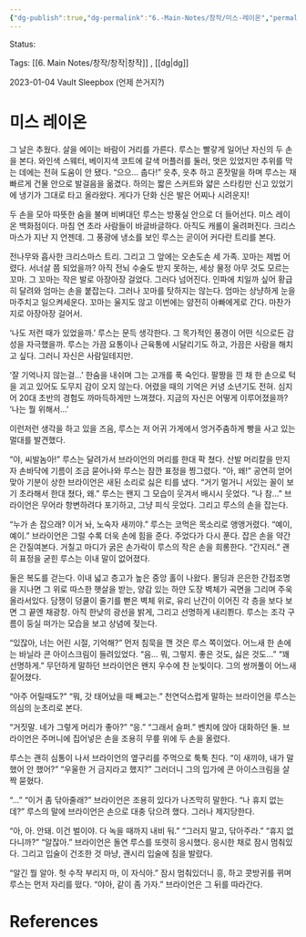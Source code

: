 ```yaml
---
{"dg-publish":true,"dg-permalink":"6.-Main-Notes/창작/미스-레이온","permalink":"/6.-Main-Notes/창작/미스-레이온/"}
---
```


Status: 

Tags: [[6. Main Notes/창작/창작\|창작]] , [[dg\|dg]] 

2023-01-04 Vault Sleepbox (언제 쓴거지?)
# 미스 레이온
그 날은 추웠다. 살을 에이는 바람이 거리를 가른다. 루스는 빨갛게 일어난 자신의 두 손을 본다. 와인색 스웨터, 베이지색 코트에 갈색 머플러를 둘러, 멋은 있었지만 추위를 막는 데에는 전혀 도움이 안 됐다.
“으으… 춥다!”
읏추, 읏추 하고 혼잣말을 하며 루스는 재빠르게 건물 안으로 발걸음을 옮겼다. 하의는 짧은 스커트와 얇은 스타킹만 신고 있었기에 냉기가 그대로 타고 올라왔다. 게다가 단화 신은 발은 어찌나 시려운지!

두 손을 모아 따뜻한 숨을 불며 비벼대던 루스는 방풍실 안으로 더 들어선다. 미스 레이온 백화점이다. 마침 연 초라 사람들이 바글바글하다. 아직도 캐롤이 울려퍼진다. 크리스마스가 지난 지 언젠데. 그 풍광에 냉소를 보인 루스는 곧이어 커다란 트리를 본다.

전나무와 흡사한 크리스마스 트리. 그리고 그 앞에는 오손도손 세 가족. 꼬마는 제법 어렸다. 서너살 쯤 되었을까? 아직 전뇌 수술도 받지 못하는, 세상 물정 아무 것도 모르는 꼬마. 그 꼬마는 작은 발로 아장아장 걸었다. 그러다 넘어진다. 인파에 치일까 싶어 황급히 달려와 엄마는 손을 붙잡는다. 그러나 꼬마를 탓하지는 않는다. 엄마는 상냥하게 눈을 마주치고 일으켜세운다. 꼬마는 울지도 않고 이번에는 얌전히 아빠에게로 간다. 마찬가지로 아장아장 걸어서.

‘나도 저런 때가 있었을까.’
루스는 문득 생각한다. 그 목가적인 풍경이 어떤 식으로든 감성을 자극했을까. 루스는 가끔 요통이나 근육통에 시달리기도 하고, 가끔은 사람을 해치고 싶다. 그러니 자신은 사람일테지만.

‘잘 기억나지 않는걸…’
한숨을 내쉬며 그는 고개를 푹 숙인다. 팔짱을 낀 채 한 손으로 턱을 괴고 있어도 도무지 감이 오지 않는다. 어렸을 때의 기억은 커녕 소년기도 전혀. 심지어 20대 초반의 경험도 까마득하게만 느껴졌다. 지금의 자신은 어떻게 이루어졌을까?
‘나는 뭘 위해서…’

이런저런 생각을 하고 있을 즈음, 루스는 저 어귀 가게에서 엉거주춤하게 빵을 사고 있는 멀대를 발견했다.

“야, 씨발놈아!”
루스는 달려가서 브라이언의 머리를 한대 팍 쳤다. 산발 머리칼을 만지자 손바닥에 기름이 조금 묻어나와 루스는 잠깐 표정을 찡그렸다.
“아, 왜!”
공연히 얻어맞아 기분이 상한 브라이언은 새된 소리로 싫은 티를 냈다.
“거기 멀거니 서있는 꼴이 보기 초라해서 한대 쳤다, 왜.”
루스는 왠지 그 모습이 웃겨서 배시시 웃었다.
“나 참…”
브라이언은 무어라 항변하려다 포기하고, 그냥 피식 웃었다. 그리고 루스의 손을 잡는다.

“누가 손 잡으래? 이거 놔, 노숙자 새끼야.”
루스는 코먹은 목소리로 앵앵거렸다.
“예이, 예이.”
브라이언은 그럴 수록 더욱 손에 힘을 준다. 주었다가 다시 푼다. 잡은 손을 약간은 간질여본다. 거칠고 마디가 굵은 손가락이 루스의 작은 손을 희롱한다.
“간지러.”
괜히 표정을 굳힌 루스는 이내 말이 없어졌다.

둘은 복도를 걷는다. 이내 넓고 층고가 높은 중앙 홀이 나왔다. 몰딩과 은은한 간접조명을 지나면 그 위로 따스한 햇살을 받는, 양감 있는 하얀 도장 벽체가 곡면을 그리며  주욱 올라서있다. 담쟁이 덩쿨이 줄기를 뻗은 벽체 위로, 유리 난간이 이어진 각 층을 보다 보면 그 끝엔 채광창. 아직 한낮의 광선을 밝게, 그리고 선명하게 내리쬔다. 루스는 조각 구름이 둥실 떠가는 모습을 보고 상념에 젖는다.

“있잖아, 너는 어린 시절, 기억해?”
먼저 침묵을 깬 것은 루스 쪽이었다. 어느새 한 손에는 바닐라 콘 아이스크림이 들려있었다.
“음… 뭐, 그렇지. 좋은 것도, 싫은 것도…”
“꽤 선명하게.”
무던하게 말하던 브라이언은 왠지 우수에 찬 눈빛이다. 그의 쌍꺼풀이 어느새 짙어졌다.

“아주 어릴때도?”
“뭐, 갓 태어났을 때 빼고는.”
천연덕스럽게 말하는 브라이언을 루스는 의심의 눈초리로 본다.

“거짓말. 네가 그렇게 머리가 좋아?”
“응.”
“그래서 슬퍼.”
벤치에 앉아 대화하던 둘. 브라이언은 주머니에 집어넣은 손을 조용히 무릎 위에 두 손을 올렸다.

루스는 괜히 심통이 나서 브라이언의 옆구리를 주먹으로 툭툭 친다.
“이 새끼야, 내가 말 했어 안 했어?”
“우울한 거 금지라고 했지?”
그러더니 그의 입가에 콘 아이스크림을 살짝 묻혔다.

“…”
“이거 좀 닦아줄래?”
브라이언은 조용히 있다가 나즈막히 말한다.
“나 휴지 없는데?”
루스의 말에 브라이언은 손으로 대충 닦으려 했다. 그러나 제지당한다.

“아, 아. 안돼. 이건 벌이야. 다 녹을 때까지 내비 둬.”
“그러지 말고, 닦아주라.”
“휴지 없다니까?”
“알잖아.”
브라이언은 돌연 루스를 또렷히 응시했다. 응시한 채로 잠시 멈춰있다.
그리고 입술이 건조한 것 마냥, 괜시리 입술에 침을 발랐다.

“알긴 뭘 알아. 헛 수작 부리지 마, 이 자식아.”
잠시 멈춰있더니 흥, 하고 콧방귀를 뀌며 루스는 먼저 자리를 떴다.
“야아, 같이 좀 가자.”
브라이언은 그 뒤를 따라간다.

# References

